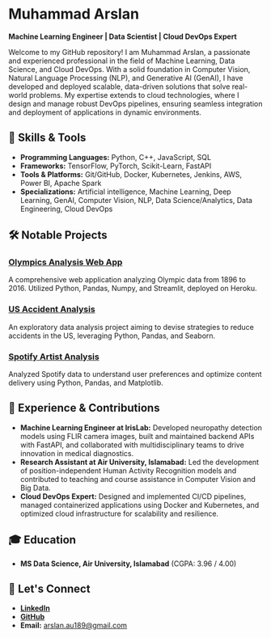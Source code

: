 # Muhammad Arslan
**Machine Learning Engineer | Data Scientist | Cloud DevOps Expert**

Welcome to my GitHub repository! I am Muhammad Arslan, a passionate and experienced professional in the field of Machine Learning, Data Science, and Cloud DevOps. With a solid foundation in Computer Vision, Natural Language Processing (NLP), and Generative AI (GenAI), I have developed and deployed scalable, data-driven solutions that solve real-world problems. My expertise extends to cloud technologies, where I design and manage robust DevOps pipelines, ensuring seamless integration and deployment of applications in dynamic environments.

## 🔧 Skills & Tools
- **Programming Languages:** Python, C++, JavaScript, SQL
- **Frameworks:** TensorFlow, PyTorch, Scikit-Learn, FastAPI
- **Tools & Platforms:** Git/GitHub, Docker, Kubernetes, Jenkins, AWS, Power BI, Apache Spark
- **Specializations:** Artificial intelligence, Machine Learning, Deep Learning, GenAI, Computer Vision, NLP, Data Science/Analytics, Data Engineering, Cloud DevOps

## 🛠️ Notable Projects
### [Olympics Analysis Web App](https://github.com/MuhammadArslan007/Olympics-Analysis-Web-App)
A comprehensive web application analyzing Olympic data from 1896 to 2016. Utilized Python, Pandas, Numpy, and Streamlit, deployed on Heroku.

### [US Accident Analysis](https://github.com/MuhammadArslan007/US-Accident-Analysis)
An exploratory data analysis project aiming to devise strategies to reduce accidents in the US, leveraging Python, Pandas, and Seaborn.

### [Spotify Artist Analysis](https://github.com/MuhammadArslan007/Spotify-Artist-Analysis)
Analyzed Spotify data to understand user preferences and optimize content delivery using Python, Pandas, and Matplotlib.

## 🌟 Experience & Contributions
- **Machine Learning Engineer at IrisLab:** Developed neuropathy detection models using FLIR camera images, built and maintained backend APIs with FastAPI, and collaborated with multidisciplinary teams to drive innovation in medical diagnostics.
- **Research Assistant at Air University, Islamabad:** Led the development of position-independent Human Activity Recognition models and contributed to teaching and course assistance in Computer Vision and Big Data.
- **Cloud DevOps Expert:** Designed and implemented CI/CD pipelines, managed containerized applications using Docker and Kubernetes, and optimized cloud infrastructure for scalability and resilience.

## 🎓 Education
- **MS Data Science, Air University, Islamabad** (CGPA: 3.96 / 4.00)

## 💬 Let's Connect
- **[LinkedIn](https://www.linkedin.com/in/muhammad-arslan-8651871b2)**
- **[GitHub](https://github.com/MuhammadArslan007)**
- **Email:** arslan.au189@gmail.com
